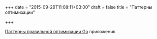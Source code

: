 +++
date = "2015-09-29T11:08:11+03:00"
draft = false
title = "Паттерны оптимизации"

+++

<p><a href="http://blog.signalfx.com/a-pattern-for-optimizing-go">Паттерны правильной оптимизации Go</a> приложения.</p>

